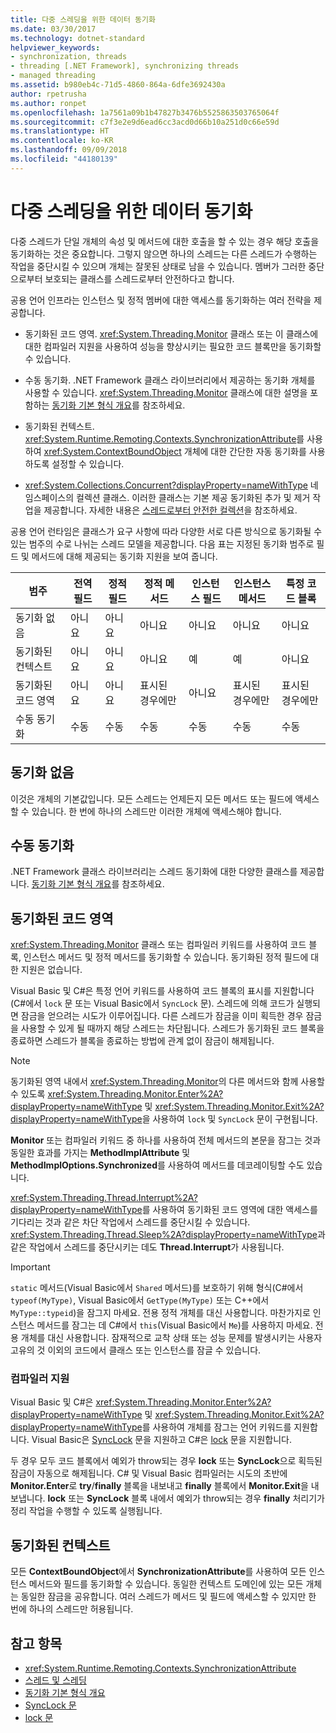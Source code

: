 ```yaml
---
title: 다중 스레딩을 위한 데이터 동기화
ms.date: 03/30/2017
ms.technology: dotnet-standard
helpviewer_keywords:
- synchronization, threads
- threading [.NET Framework], synchronizing threads
- managed threading
ms.assetid: b980eb4c-71d5-4860-864a-6dfe3692430a
author: rpetrusha
ms.author: ronpet
ms.openlocfilehash: 1a7561a09b1b47827b3476b5525863503765064f
ms.sourcegitcommit: c7f3e2e9d6ead6cc3acd0d66b10a251d0c66e59d
ms.translationtype: HT
ms.contentlocale: ko-KR
ms.lasthandoff: 09/09/2018
ms.locfileid: "44180139"
---
```

# <a name="synchronizing-data-for-multithreading"></a>다중 스레딩을 위한 데이터 동기화
다중 스레드가 단일 개체의 속성 및 메서드에 대한 호출을 할 수 있는 경우 해당 호출을 동기화하는 것은 중요합니다. 그렇지 않으면 하나의 스레드는 다른 스레드가 수행하는 작업을 중단시킬 수 있으며 개체는 잘못된 상태로 남을 수 있습니다. 멤버가 그러한 중단으로부터 보호되는 클래스를 스레드로부터 안전하다고 합니다.  
  
 공용 언어 인프라는 인스턴스 및 정적 멤버에 대한 액세스를 동기화하는 여러 전략을 제공합니다.  
  
-   동기화된 코드 영역. <xref:System.Threading.Monitor> 클래스 또는 이 클래스에 대한 컴파일러 지원을 사용하여 성능을 향상시키는 필요한 코드 블록만을 동기화할 수 있습니다.  
  
-   수동 동기화. .NET Framework 클래스 라이브러리에서 제공하는 동기화 개체를 사용할 수 있습니다. <xref:System.Threading.Monitor> 클래스에 대한 설명을 포함하는 [동기화 기본 형식 개요](../../../docs/standard/threading/overview-of-synchronization-primitives.md)를 참조하세요.  
  
-   동기화된 컨텍스트. <xref:System.Runtime.Remoting.Contexts.SynchronizationAttribute>를 사용하여 <xref:System.ContextBoundObject> 개체에 대한 간단한 자동 동기화를 사용하도록 설정할 수 있습니다.  
  
-   <xref:System.Collections.Concurrent?displayProperty=nameWithType> 네임스페이스의 컬렉션 클래스. 이러한 클래스는 기본 제공 동기화된 추가 및 제거 작업을 제공합니다. 자세한 내용은 [스레드로부터 안전한 컬렉션](../../../docs/standard/collections/thread-safe/index.md)을 참조하세요.  
  
 공용 언어 런타임은 클래스가 요구 사항에 따라 다양한 서로 다른 방식으로 동기화될 수 있는 범주의 수로 나뉘는 스레드 모델을 제공합니다. 다음 표는 지정된 동기화 범주로 필드 및 메서드에 대해 제공되는 동기화 지원을 보여 줍니다.  
  
|범주|전역 필드|정적 필드|정적 메서드|인스턴스 필드|인스턴스 메서드|특정 코드 블록|  
|--------------|-------------------|-------------------|--------------------|---------------------|----------------------|--------------------------|  
|동기화 없음|아니요|아니요|아니요|아니요|아니요|아니요|  
|동기화된 컨텍스트|아니요|아니요|아니요|예|예|아니요|  
|동기화된 코드 영역|아니요|아니요|표시된 경우에만|아니요|표시된 경우에만|표시된 경우에만|  
|수동 동기화|수동|수동|수동|수동|수동|수동|  
  
## <a name="no-synchronization"></a>동기화 없음  
 이것은 개체의 기본값입니다. 모든 스레드는 언제든지 모든 메서드 또는 필드에 액세스할 수 있습니다. 한 번에 하나의 스레드만 이러한 개체에 액세스해야 합니다.  
  
## <a name="manual-synchronization"></a>수동 동기화  
 .NET Framework 클래스 라이브러리는 스레드 동기화에 대한 다양한 클래스를 제공합니다. [동기화 기본 형식 개요](../../../docs/standard/threading/overview-of-synchronization-primitives.md)를 참조하세요.  
  
## <a name="synchronized-code-regions"></a>동기화된 코드 영역  
 <xref:System.Threading.Monitor> 클래스 또는 컴파일러 키워드를 사용하여 코드 블록, 인스턴스 메서드 및 정적 메서드를 동기화할 수 있습니다. 동기화된 정적 필드에 대한 지원은 없습니다.  
  
 Visual Basic 및 C#은 특정 언어 키워드를 사용하여 코드 블록의 표시를 지원합니다(C#에서 `lock` 문 또는 Visual Basic에서 `SyncLock` 문). 스레드에 의해 코드가 실행되면 잠금을 얻으려는 시도가 이루어집니다. 다른 스레드가 잠금을 이미 획득한 경우 잠금을 사용할 수 있게 될 때까지 해당 스레드는 차단됩니다. 스레드가 동기화된 코드 블록을 종료하면 스레드가 블록을 종료하는 방법에 관계 없이 잠금이 해제됩니다.  
  
> [!NOTE]
>  동기화된 영역 내에서 <xref:System.Threading.Monitor>의 다른 메서드와 함께 사용할 수 있도록 <xref:System.Threading.Monitor.Enter%2A?displayProperty=nameWithType> 및 <xref:System.Threading.Monitor.Exit%2A?displayProperty=nameWithType>을 사용하여 `lock` 및 `SyncLock` 문이 구현됩니다.  
  
 **Monitor** 또는 컴파일러 키워드 중 하나를 사용하여 전체 메서드의 본문을 잠그는 것과 동일한 효과를 가지는 **MethodImplAttribute** 및 **MethodImplOptions.Synchronized**를 사용하여 메서드를 데코레이팅할 수도 있습니다.  
  
 <xref:System.Threading.Thread.Interrupt%2A?displayProperty=nameWithType>를 사용하여 동기화된 코드 영역에 대한 액세스를 기다리는 것과 같은 차단 작업에서 스레드를 중단시킬 수 있습니다. <xref:System.Threading.Thread.Sleep%2A?displayProperty=nameWithType>과 같은 작업에서 스레드를 중단시키는 데도 **Thread.Interrupt**가 사용됩니다.  
  
> [!IMPORTANT]
>  `static` 메서드(Visual Basic에서 `Shared` 메서드)를 보호하기 위해 형식(C#에서 `typeof(MyType)`, Visual Basic에서 `GetType(MyType)` 또는 C++에서 `MyType::typeid`)을 잠그지 마세요. 전용 정적 개체를 대신 사용합니다. 마찬가지로 인스턴스 메서드를 잠그는 데 C#에서 `this`(Visual Basic에서 `Me`)를 사용하지 마세요. 전용 개체를 대신 사용합니다. 잠재적으로 교착 상태 또는 성능 문제를 발생시키는 사용자 고유의 것 이외의 코드에서 클래스 또는 인스턴스를 잠글 수 있습니다.  
  
### <a name="compiler-support"></a>컴파일러 지원  
 Visual Basic 및 C#은 <xref:System.Threading.Monitor.Enter%2A?displayProperty=nameWithType> 및 <xref:System.Threading.Monitor.Exit%2A?displayProperty=nameWithType>를 사용하여 개체를 잠그는 언어 키워드를 지원합니다. Visual Basic은 [SyncLock](~/docs/visual-basic/language-reference/statements/synclock-statement.md) 문을 지원하고 C#은 [lock](~/docs/csharp/language-reference/keywords/lock-statement.md) 문을 지원합니다.  
  
 두 경우 모두 코드 블록에서 예외가 throw되는 경우 **lock** 또는 **SyncLock**으로 획득된 잠금이 자동으로 해제됩니다. C# 및 Visual Basic 컴파일러는 시도의 초반에 **Monitor.Enter**로 **try**/**finally** 블록을 내보내고 **finally** 블록에서 **Monitor.Exit**을 내보냅니다. **lock** 또는 **SyncLock** 블록 내에서 예외가 throw되는 경우 **finally** 처리기가 정리 작업을 수행할 수 있도록 실행됩니다.  
  
## <a name="synchronized-context"></a>동기화된 컨텍스트  
 모든 **ContextBoundObject**에서 **SynchronizationAttribute**를 사용하여 모든 인스턴스 메서드와 필드를 동기화할 수 있습니다. 동일한 컨텍스트 도메인에 있는 모든 개체는 동일한 잠금을 공유합니다. 여러 스레드가 메서드 및 필드에 액세스할 수 있지만 한 번에 하나의 스레드만 허용됩니다.  
  
## <a name="see-also"></a>참고 항목

- <xref:System.Runtime.Remoting.Contexts.SynchronizationAttribute>  
- [스레드 및 스레딩](../../../docs/standard/threading/threads-and-threading.md)  
- [동기화 기본 형식 개요](../../../docs/standard/threading/overview-of-synchronization-primitives.md)  
- [SyncLock 문](~/docs/visual-basic/language-reference/statements/synclock-statement.md)  
- [lock 문](~/docs/csharp/language-reference/keywords/lock-statement.md)
